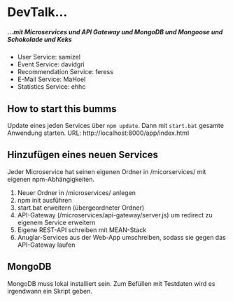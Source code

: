 # DevTalk...
##### ...mit Microservices und API Gateway und MongoDB und Mongoose und Schokolade und Keks

- User Service: samizel
- Event Service: davidgri
- Recommendation Service: feress
- E-Mail Service: MaHoel
- Statistics Service: ehhc

## How to start this bumms
Update eines jeden Services über `npm update`. Dann mit `start.bat` gesamte Anwendung starten.
URL: http://localhost:8000/app/index.html


## Hinzufügen eines neuen Services
Jeder Microservice hat seinen eigenen Ordner in /micorservices/ mit eigenen npm-Abhängigkeiten.

1. Neuer Ordner in /microservices/ anlegen
2. npm init ausführen
3. start.bat erweitern (übergeordneter Ordner)
4. API-Gateway (/microservices/api-gateway/server.js) um redirect zu eigenem Service erweitern
5. Eigene REST-API schreiben mit MEAN-Stack
6. Anuglar-Services aus der Web-App umschreiben, sodass sie gegen das API-Gateway laufen

## MongoDB
MongoDB muss lokal installiert sein. Zum Befüllen mit Testdaten wird es irgendwann ein Skript geben.
